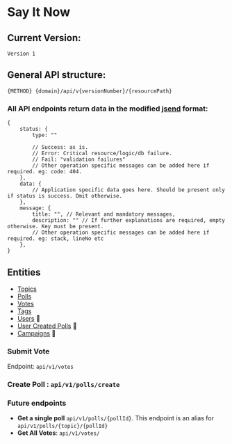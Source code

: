 
# Say It Now 
## Current Version:
`Version 1`

## General API structure:

`{METHOD} {domain}/api/v{versionNumber}/{resourcePath}`


### All API endpoints return data in the modified [jsend](https://github.com/omniti-labs/jsend) format: 
```
{
    status: {
        type: ""
        
        // Success: as is.
        // Error: Critical resource/logic/db failure.
        // Fail: "validation failures"
        // Other operation specific messages can be added here if required. eg: code: 404.
    },
    data: {
        // Application specific data goes here. Should be present only if status is success. Omit otherwise.
    },
    message: {
        title: "", // Relevant and mandatory messages,
        description: "" // If further explanations are required, empty otherwise. Key must be present.
        // Other operation specific messages can be added here if required. eg: stack, lineNo etc
    },
}
```

## Entities
* [Topics](./topics.md)
* [Polls](./polls.md)
* [Votes](./votes.md)
* [Tags](./tags.md)
* [Users](./users.md) :construction:
* [User Created Polls](./userPolls.md) :construction:
* [Campaigns](./campaigns.md) :construction:

### Submit Vote

Endpoint:  `api/v1/votes`


### Create Poll : `api/v1/polls/create`


### Future endpoints
* **Get a single poll** `api/v1/polls/{pollId}`. This endpoint is an alias for  `api/v1/polls/{topic}/{pollId}`
* **Get All Votes**: `api/v1/votes/`
